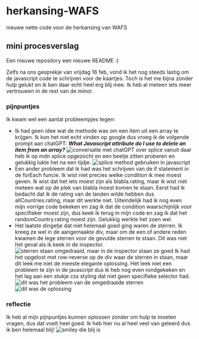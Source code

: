 # herkansing-WAFS
nieuwe nette code voor de herkansing van WAFS

## mini procesverslag
Een nieuwe repository een nieuwe README :)

Zelfs na ons gesprekje van vrijdag 16 feb, vond ik het nog steeds lastig om de javascript code te schrijven voor de kaartjes. 
Toch is het me bijna zonder hulp gelukt en ik ben daar echt heel erg blij mee. Ik heb al meteen iets meer vertrouwen in de rest van de minor. 

### pijnpuntjes
Ik kwam wel een aantal probleempjes tegen:
* Ik had geen idee wat de methode was om een item uit een array te krijgen. Ik kon het niet echt vinden op google dus vroeg ik de volgende prompt aan chatGPT: 
***What Javascript attribute do I use to delete an item from an array?***
![conversatie met chatGPT over splice](docs/images/splice-method.png)
vanuit daar heb ik op mdn splice opgezocht en een beetje zitten proberen en gelukkig lukte het na een tijdje.
![splice method gebruiken in javascript](docs/images/splice-in-code.png)
* Een ander probleem dat ik had was het schrijven van de if statement in de forEach funcie. Ik wist niet precies welke condition ik mee moest geven. Ik wist dat het iets moest zijn als blabla.rating,    maar ik wist niet meteen wat op de plek van blabla moest komen te staan. Eerst had ik bedacht dat ik de rating van de landen wilde hebben dus allCountries.rating, maar dit werkte niet. Uiteindelijk had ik nog even mijn vorrige code bekeken en zag ik dat de condition waarschijnlijk voor specifieker moest zijn, dus keek ik terug in mijn code en zag ik dat het randomCountry.rating moest zijn. Gelukkig werkte het zoen wel.
* Het laatste dingetje dat niet helemaal goed ging waren de sterren. Ik kreeg ze wel in de aangemaakte div, maar om de een of andere reden kwamen de lege sterren voor de gevulde sterren te staan. Dit was niet het geval als ik keek in de inspector.
![sterren staan omgedraaid, maar in de inspector staan ze goed](docs/images/reverse-stars.png)
Ik had het opgelost met row-reverse op de div waar de sterren in staan, maar dit leek me niet de meeste elegante oplossing. Het leek niet een probleem te zijn in de javascript dus ik heb nog even rondgekeken en het lag aan een stukje css styling dat niet geen specifieke selector had.
![dit was het probleem van de omgedraaide sterren](docs/images/sterrenprobleem-gevonden.png)
![dit was de oplossing](docs/images/sterrenprobleem-opgelost.png)

### reflectie 
Ik heb al mijn pijnpuntjes kunnen oplossen zonder om hulp te moeten vragen, dus dat voelt heel goed.
Ik heb hier nu al heel veel van geleerd dus ik ben helemaal blij! 
![smiley die blij is](docs/images/smiley.jpg)

